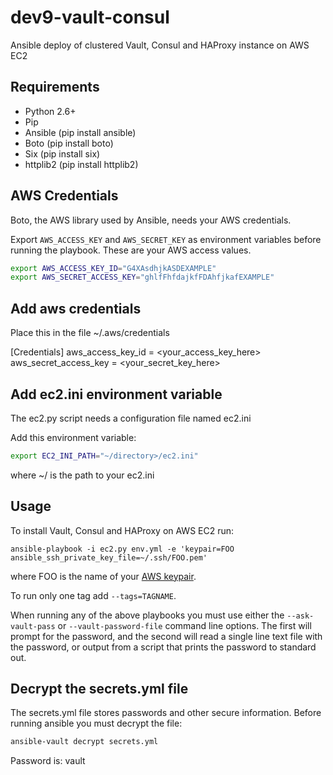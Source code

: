 # dev9-vault-consul
Ansible deploy of clustered Vault, Consul and HAProxy instance on AWS EC2

## Requirements

* Python 2.6+
* Pip
* Ansible (pip install ansible)
* Boto (pip install boto)
* Six (pip install six)
* httplib2 (pip install httplib2)

## AWS Credentials

Boto, the AWS library used by Ansible, needs your AWS credentials.

Export `AWS_ACCESS_KEY` and `AWS_SECRET_KEY` as environment
variables before running the playbook. These are your AWS access values.

```bash
export AWS_ACCESS_KEY_ID="G4XAsdhjkASDEXAMPLE"
export AWS_SECRET_ACCESS_KEY="ghlfFhfdajkfFDAhfjkafEXAMPLE"
```

## Add aws credentials

Place this in the file ~/.aws/credentials

[Credentials]
aws_access_key_id = <your_access_key_here>
aws_secret_access_key = <your_secret_key_here>

## Add ec2.ini environment variable

The ec2.py script needs a configuration file named ec2.ini

Add this environment variable:

```bash
export EC2_INI_PATH="~/directory>/ec2.ini"
```

where ~/<directory> is the path to your ec2.ini

## Usage

To install Vault, Consul and HAProxy on AWS EC2 run:

    ansible-playbook -i ec2.py env.yml -e 'keypair=FOO ansible_ssh_private_key_file=~/.ssh/FOO.pem'
    
where FOO is the name of your [AWS keypair](http://docs.aws.amazon.com/AWSEC2/latest/UserGuide/ec2-key-pairs.html).

To run only one tag add `--tags=TAGNAME`.

When running any of the above playbooks you must use either the  `--ask-vault-pass` or `--vault-password-file` command line options.  The first will prompt for the password, and the second will read a single line text file with the password, or output from a script that prints the password to standard out.

## Decrypt the secrets.yml file

The secrets.yml file stores passwords and other secure information.  Before running ansible you must
decrypt the file:

```bash
ansible-vault decrypt secrets.yml
```

Password is: vault